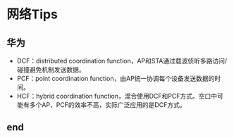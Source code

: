 # 网络Tips

## 华为

- DCF：distributed coordination function，AP和STA通过载波侦听多路访问/碰撞避免机制发送数据。
- PCF：point coordination function，由AP统一协调每个设备发送数据的时间。
- HCF：hybrid coordination function，混合使用DCF和PCF方式。空口中可能有多个AP，PCF的效率不高，实际广泛应用的是DCF方式。

## end
